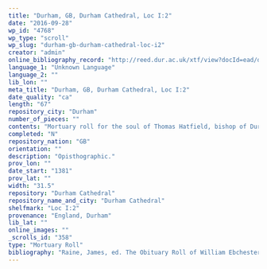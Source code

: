 ```yaml
---
title: "Durham, GB, Durham Cathedral, Loc I:2"
date: "2016-09-28"
wp_id: "4768"
wp_type: "scroll"
wp_slug: "durham-gb-durham-cathedral-loc-i2"
creator: "admin"
online_bibliography_record: "http://reed.dur.ac.uk/xtf/view?docId=ead/dcd/dcdlocel.xml#qxj-40"
language_1: "Unknown Language"
language_2: ""
lib_lon: ""
meta_title: "Durham, GB, Durham Cathedral, Loc I:2"
date_quality: "ca"
length: "67"
repository_city: "Durham"
number_of_pieces: ""
contents: "Mortuary roll for the soul of Thomas Hatfield, bishop of Durham, and his parents, lower part only, comprising tituli for 32 houses starting with St Mary of Graces by the Tower, London, and continuing through London, Southwark, Bermondsey, Aylesford, Canterbury, Lesnes, Rochester, Boxley, Faversham, Sandwich, Langdon, Dover, Fulston, and Horton, to Bilsington. On the dorse is a cancelled index to a theological text."
completed: "N"
repository_nation: "GB"
orientation: ""
description: "Opisthographic."
prov_lon: ""
date_start: "1381"
prov_lat: ""
width: "31.5"
repository: "Durham Cathedral"
repository_name_and_city: "Durham Cathedral"
shelfmark: "Loc I:2"
provenance: "England, Durham"
lib_lat: ""
online_images: ""
_scrolls_id: "358"
type: "Mortuary Roll"
bibliography: "Raine, James, ed. The Obituary Roll of William Ebchester and John Burnby: Priors of Durham, with Notices of Similar Records Preserved at Durham. Durham, UK: George Andrews, 1856. p.51-53.<br/> Rollason, D.W. England and the Continent in the Tenth Century: Studies in Memory of Wilhelm Levison. Brepols: Turnhout, 2011, 214<br/>"
---
```



